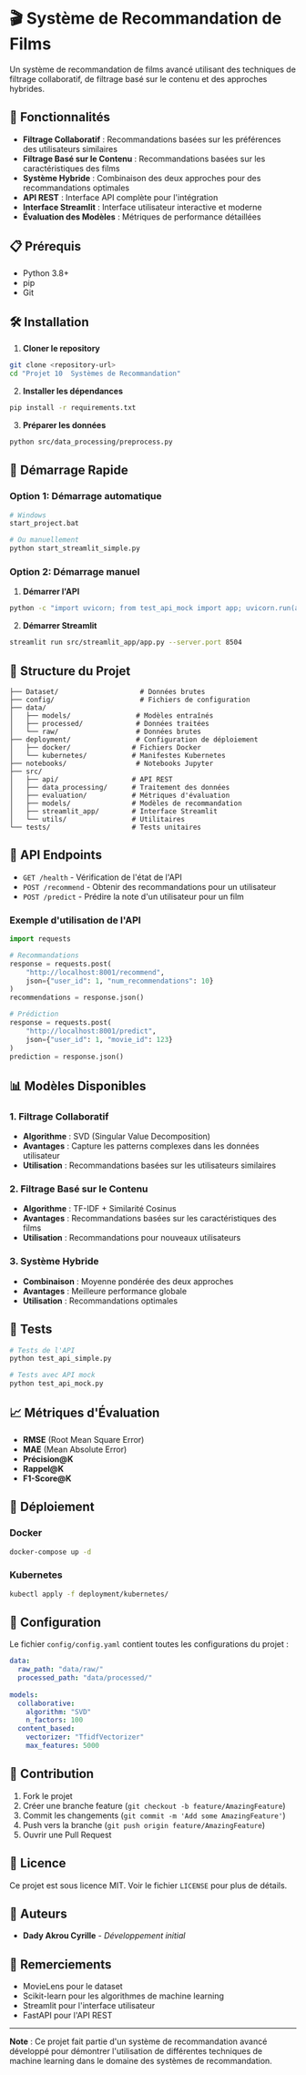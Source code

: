 # 🎬 Système de Recommandation de Films

Un système de recommandation de films avancé utilisant des techniques de filtrage collaboratif, de filtrage basé sur le contenu et des approches hybrides.

## 🚀 Fonctionnalités

- **Filtrage Collaboratif** : Recommandations basées sur les préférences des utilisateurs similaires
- **Filtrage Basé sur le Contenu** : Recommandations basées sur les caractéristiques des films
- **Système Hybride** : Combinaison des deux approches pour des recommandations optimales
- **API REST** : Interface API complète pour l'intégration
- **Interface Streamlit** : Interface utilisateur interactive et moderne
- **Évaluation des Modèles** : Métriques de performance détaillées

## 📋 Prérequis

- Python 3.8+
- pip
- Git

## 🛠️ Installation

1. **Cloner le repository**
```bash
git clone <repository-url>
cd "Projet 10  Systèmes de Recommandation"
```

2. **Installer les dépendances**
```bash
pip install -r requirements.txt
```

3. **Préparer les données**
```bash
python src/data_processing/preprocess.py
```

## 🚀 Démarrage Rapide

### Option 1: Démarrage automatique
```bash
# Windows
start_project.bat

# Ou manuellement
python start_streamlit_simple.py
```

### Option 2: Démarrage manuel

1. **Démarrer l'API**
```bash
python -c "import uvicorn; from test_api_mock import app; uvicorn.run(app, host='0.0.0.0', port=8001)"
```

2. **Démarrer Streamlit**
```bash
streamlit run src/streamlit_app/app.py --server.port 8504
```

## 📁 Structure du Projet

```
├── Dataset/                    # Données brutes
├── config/                     # Fichiers de configuration
├── data/
│   ├── models/                # Modèles entraînés
│   ├── processed/             # Données traitées
│   └── raw/                   # Données brutes
├── deployment/                # Configuration de déploiement
│   ├── docker/               # Fichiers Docker
│   └── kubernetes/           # Manifestes Kubernetes
├── notebooks/                 # Notebooks Jupyter
├── src/
│   ├── api/                  # API REST
│   ├── data_processing/      # Traitement des données
│   ├── evaluation/           # Métriques d'évaluation
│   ├── models/               # Modèles de recommandation
│   ├── streamlit_app/        # Interface Streamlit
│   └── utils/                # Utilitaires
└── tests/                    # Tests unitaires
```

## 🔧 API Endpoints

- `GET /health` - Vérification de l'état de l'API
- `POST /recommend` - Obtenir des recommandations pour un utilisateur
- `POST /predict` - Prédire la note d'un utilisateur pour un film

### Exemple d'utilisation de l'API

```python
import requests

# Recommandations
response = requests.post(
    "http://localhost:8001/recommend",
    json={"user_id": 1, "num_recommendations": 10}
)
recommendations = response.json()

# Prédiction
response = requests.post(
    "http://localhost:8001/predict",
    json={"user_id": 1, "movie_id": 123}
)
prediction = response.json()
```

## 📊 Modèles Disponibles

### 1. Filtrage Collaboratif
- **Algorithme** : SVD (Singular Value Decomposition)
- **Avantages** : Capture les patterns complexes dans les données utilisateur
- **Utilisation** : Recommandations basées sur les utilisateurs similaires

### 2. Filtrage Basé sur le Contenu
- **Algorithme** : TF-IDF + Similarité Cosinus
- **Avantages** : Recommandations basées sur les caractéristiques des films
- **Utilisation** : Recommandations pour nouveaux utilisateurs

### 3. Système Hybride
- **Combinaison** : Moyenne pondérée des deux approches
- **Avantages** : Meilleure performance globale
- **Utilisation** : Recommandations optimales

## 🧪 Tests

```bash
# Tests de l'API
python test_api_simple.py

# Tests avec API mock
python test_api_mock.py
```

## 📈 Métriques d'Évaluation

- **RMSE** (Root Mean Square Error)
- **MAE** (Mean Absolute Error)
- **Précision@K**
- **Rappel@K**
- **F1-Score@K**

## 🐳 Déploiement

### Docker
```bash
docker-compose up -d
```

### Kubernetes
```bash
kubectl apply -f deployment/kubernetes/
```

## 📝 Configuration

Le fichier `config/config.yaml` contient toutes les configurations du projet :

```yaml
data:
  raw_path: "data/raw/"
  processed_path: "data/processed/"
  
models:
  collaborative:
    algorithm: "SVD"
    n_factors: 100
  content_based:
    vectorizer: "TfidfVectorizer"
    max_features: 5000
```

## 🤝 Contribution

1. Fork le projet
2. Créer une branche feature (`git checkout -b feature/AmazingFeature`)
3. Commit les changements (`git commit -m 'Add some AmazingFeature'`)
4. Push vers la branche (`git push origin feature/AmazingFeature`)
5. Ouvrir une Pull Request

## 📄 Licence

Ce projet est sous licence MIT. Voir le fichier `LICENSE` pour plus de détails.

## 👥 Auteurs

- **Dady Akrou Cyrille** - *Développement initial*

## 🙏 Remerciements

- MovieLens pour le dataset
- Scikit-learn pour les algorithmes de machine learning
- Streamlit pour l'interface utilisateur
- FastAPI pour l'API REST

---

**Note** : Ce projet fait partie d'un système de recommandation avancé développé pour démontrer l'utilisation de différentes techniques de machine learning dans le domaine des systèmes de recommandation.
